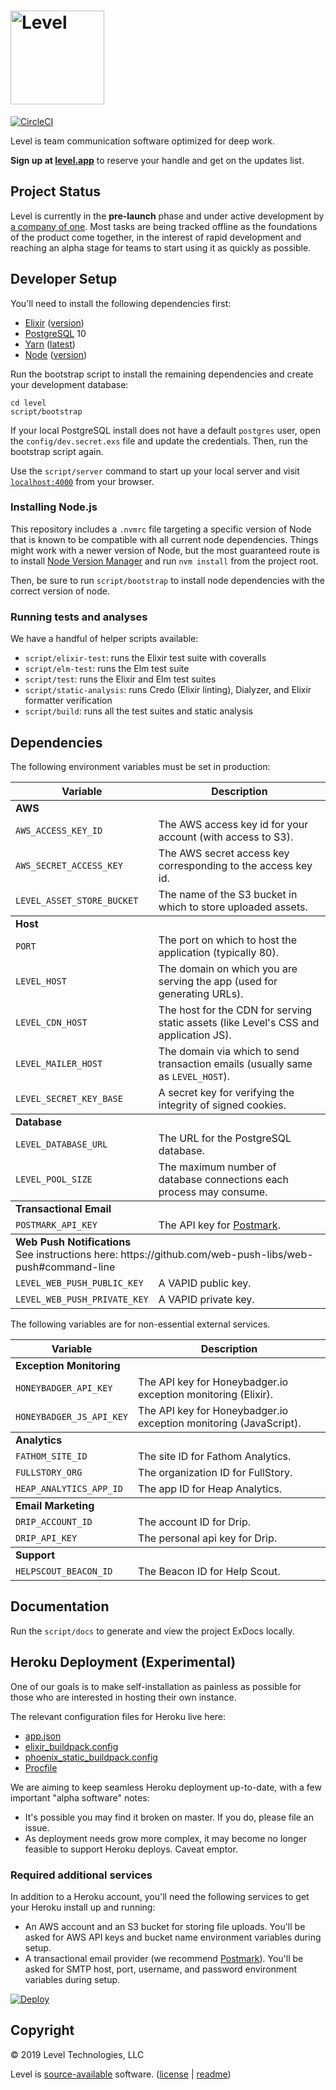 # [<img src="https://user-images.githubusercontent.com/341387/44155659-8193fca4-a073-11e8-8842-0e2f1cd89627.png" width="150" alt="Level">](https://level.app)

[![CircleCI](https://circleci.com/gh/levelhq/level.svg?style=svg)](https://circleci.com/gh/levelhq/level)

Level is team communication software optimized for deep work.

**Sign up at [level.app](https://level.app)** to reserve your handle and get on the updates list.

## Project Status

Level is currently in the **pre-launch** phase and under active development by [a company of one](https://twitter.com/derrickreimer). Most tasks are being tracked offline as the foundations of the product come together, in the interest of rapid development and reaching an alpha stage for teams to start using it as quickly as possible.

## Developer Setup

You'll need to install the following dependencies first:

- [Elixir](https://elixir-lang.org/install.html) ([version](https://github.com/levelhq/level/blob/master/mix.exs#L4))
- [PostgreSQL](https://postgresapp.com/) 10
- [Yarn](https://yarnpkg.com/en/docs/install) ([latest](https://yarnpkg.com/en/docs/install#mac-stable))
- [Node](#nodejs) ([version](https://github.com/levelhq/level/blob/master/.nvmrc))

Run the bootstrap script to install the remaining dependencies and create your
development database:

```
cd level
script/bootstrap
```

If your local PostgreSQL install does not have a default `postgres` user, open the `config/dev.secret.exs` file and update the credentials. Then, run the bootstrap script again.

Use the `script/server` command to start up your local server and visit [`localhost:4000`](http://localhost:4000) from your browser.

### Installing Node.js

This repository includes a `.nvmrc` file targeting a specific version of Node
that is known to be compatible with all current node dependencies. Things might work
with a newer version of Node, but the most guaranteed route is to install
[Node Version Manager](https://github.com/creationix/nvm) and run `nvm install` from
the project root.

Then, be sure to run `script/bootstrap` to install node dependencies with the
correct version of node.

### Running tests and analyses

We have a handful of helper scripts available:

- `script/elixir-test`: runs the Elixir test suite with coveralls
- `script/elm-test`: runs the Elm test suite
- `script/test`: runs the Elixir and Elm test suites
- `script/static-analysis`: runs Credo (Elixir linting), Dialyzer, and Elixir formatter verification
- `script/build`: runs all the test suites and static analysis

## Dependencies

The following environment variables must be set in production:

<table>
  <thead>
    <tr>
      <th>Variable</th>
      <th>Description</th>
    </tr>
  <thead>
  <tbody>
    <tr>
      <td colspan="2"><strong>AWS</strong></td>
    </tr>
    <tr>
      <td><code>AWS_ACCESS_KEY_ID</code></td>
      <td>The AWS access key id for your account (with access to S3).</td>
    </tr>
    <tr>
      <td><code>AWS_SECRET_ACCESS_KEY</code></td>
      <td>The AWS secret access key corresponding to the access key id.</td>
    </tr>
    <tr>
      <td><code>LEVEL_ASSET_STORE_BUCKET</code></td>
      <td>The name of the S3 bucket in which to store uploaded assets.</td>
    </tr>
  </tbody>
  <tbody>
    <tr>
      <td colspan="2"><strong>Host</strong></td>
    </tr>
    <tr>
      <td><code>PORT</code></td>
      <td>The port on which to host the application (typically 80).</td>
    </tr>
    <tr>
      <td><code>LEVEL_HOST</code></td>
      <td>The domain on which you are serving the app (used for generating URLs).</td>
    </tr>
    <tr>
      <td><code>LEVEL_CDN_HOST</code></td>
      <td>The host for the CDN for serving static assets (like Level's CSS and application JS).</td>
    </tr>
    <tr>
      <td><code>LEVEL_MAILER_HOST</code></td>
      <td>The domain via which to send transaction emails (usually same as <code>LEVEL_HOST</code>).</td>
    </tr>
    <tr>
      <td><code>LEVEL_SECRET_KEY_BASE</code></td>
      <td>A secret key for verifying the integrity of signed cookies.</td>
    </tr>
  </tbody>
  <tbody>
    <tr>
      <td colspan="2"><strong>Database</strong></td>
    </tr>
    <tr>
      <td><code>LEVEL_DATABASE_URL</code></td>
      <td>The URL for the PostgreSQL database.</td>
    </tr>
    <tr>
      <td><code>LEVEL_POOL_SIZE</code></td>
      <td>The maximum number of database connections each process may consume.</td>
    </tr>
  </tbody>
  <tbody>
    <tr>
      <td colspan="2"><strong>Transactional Email</strong></td>
    </tr>
    <tr>
      <td><code>POSTMARK_API_KEY</code></td>
      <td>The API key for <a href="https://postmarkapp.com/">Postmark</a>.</td>
    </tr>
  </tbody>
  <tbody>
    <tr>
      <td colspan="2"><strong>Web Push Notifications</strong><br>See instructions here: https://github.com/web-push-libs/web-push#command-line</td>
    </tr>
    <tr>
      <td><code>LEVEL_WEB_PUSH_PUBLIC_KEY</code></td>
      <td>A VAPID public key.</td>
    </tr>
    <tr>
      <td><code>LEVEL_WEB_PUSH_PRIVATE_KEY</code></td>
      <td>A VAPID private key.</td>
    </tr>
  </tbody>
</table>

The following variables are for non-essential external services.

<table>
  <thead>
    <tr>
      <th>Variable</th>
      <th>Description</th>
    </tr>
  <thead>
  <tbody>
    <tr>
      <td colspan="2"><strong>Exception Monitoring</strong></td>
    </tr>
    <tr>
      <td><code>HONEYBADGER_API_KEY</code></td>
      <td>The API key for Honeybadger.io exception monitoring (Elixir).</td>
    </tr>
    <tr>
      <td><code>HONEYBADGER_JS_API_KEY</code></td>
      <td>The API key for Honeybadger.io exception monitoring (JavaScript).</td>
    </tr>
  </tbody>

  <tbody>
    <tr>
      <td colspan="2"><strong>Analytics</strong></td>
    </tr>
    <tr>
      <td><code>FATHOM_SITE_ID</code></td>
      <td>The site ID for Fathom Analytics.</td>
    </tr>
    <tr>
      <td><code>FULLSTORY_ORG</code></td>
      <td>The organization ID for FullStory.</td>
    </tr>
    <tr>
      <td><code>HEAP_ANALYTICS_APP_ID</code></td>
      <td>The app ID for Heap Analytics.</td>
    </tr>
  </tbody>

  <tbody>
    <tr>
      <td colspan="2"><strong>Email Marketing</strong></td>
    </tr>
    <tr>
      <td><code>DRIP_ACCOUNT_ID</code></td>
      <td>The account ID for Drip.</td>
    </tr>
    <tr>
      <td><code>DRIP_API_KEY</code></td>
      <td>The personal api key for Drip.</td>
    </tr>
  </tbody>

  <tbody>
    <tr>
      <td colspan="2"><strong>Support</strong></td>
    </tr>
    <tr>
      <td><code>HELPSCOUT_BEACON_ID</code></td>
      <td>The Beacon ID for Help Scout.</td>
    </tr>
  </tbody>
</table>

## Documentation

Run the `script/docs` to generate and view the project ExDocs locally.

## Heroku Deployment (Experimental)

One of our goals is to make self-installation as painless as possible for those who are interested in hosting their own instance.

The relevant configuration files for Heroku live here:

- [app.json](https://github.com/levelhq/level/blob/master/app.json)
- [elixir_buildpack.config](https://github.com/levelhq/level/blob/master/elixir_buildpack.config)
- [phoenix_static_buildpack.config](https://github.com/levelhq/level/blob/master/phoenix_static_buildpack.config)
- [Procfile](https://github.com/levelhq/level/blob/master/Procfile)

We are aiming to keep seamless Heroku deployment up-to-date, with a few important "alpha software" notes:

- It's possible you may find it broken on master. If you do, please file an issue.
- As deployment needs grow more complex, it may become no longer feasible to support Heroku deploys. Caveat emptor.

### Required additional services

In addition to a Heroku account, you'll need the following services to get your Heroku install up and running:

- An AWS account and an S3 bucket for storing file uploads. You'll be asked for AWS API keys and bucket name environment variables during setup.
- A transactional email provider (we recommend [Postmark](https://postmarkapp.com)). You'll be asked for SMTP host, port, username, and password environment variables during setup.

[![Deploy](https://www.herokucdn.com/deploy/button.svg)](https://heroku.com/deploy?template=https://github.com/levelhq/level/tree/master)

## Copyright

&copy; 2019 Level Technologies, LLC

Level is [source-available](https://en.wikipedia.org/wiki/Source-available_software) software. ([license](https://github.com/levelhq/level/blob/master/LICENSE.txt) | [readme](https://github.com/levelhq/level/blob/master/LICENSE-README.md))
